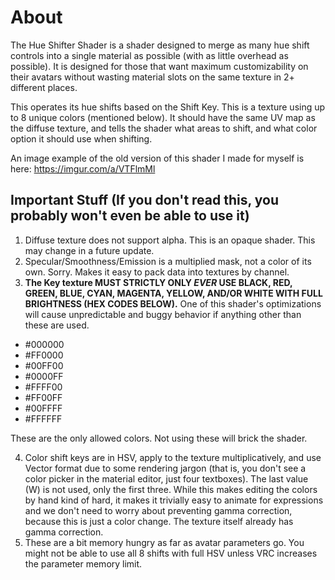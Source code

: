 # About
The Hue Shifter Shader is a shader designed to merge as many hue shift controls into a single material as possible (with as little overhead as possible). It is designed for those that want maximum customizability on their avatars without wasting material slots on the same texture in 2+ different places. 

This operates its hue shifts based on the Shift Key. This is a texture using up to 8 unique colors (mentioned below). It should have the same UV map as the diffuse texture, and tells the shader what areas to shift, and what color option it should use when shifting.

An image example of the old version of this shader I made for myself is here: https://imgur.com/a/VTFlmMl

## Important Stuff (If you don't read this, you probably won't even be able to use it)
1. Diffuse texture does not support alpha. This is an opaque shader. This may change in a future update.
2. Specular/Smoothness/Emission is a multiplied mask, not a color of its own. Sorry. Makes it easy to pack data into textures by channel.
3. **The Key texture MUST STRICTLY ONLY *EVER* USE BLACK, RED, GREEN, BLUE, CYAN, MAGENTA, YELLOW, AND/OR WHITE WITH FULL BRIGHTNESS (HEX CODES BELOW).** One of this shader's optimizations will cause unpredictable and buggy behavior if anything other than these are used.
- #000000
- #FF0000
- #00FF00
- #0000FF
- #FFFF00
- #FF00FF
- #00FFFF
- #FFFFFF

These are the only allowed colors. Not using these will brick the shader.

4. Color shift keys are in HSV, apply to the texture multiplicatively, and use Vector format due to some rendering jargon (that is, you don't see a color picker in the material editor, just four textboxes). The last value (W) is not used, only the first three. While this makes editing the colors by hand kind of hard, it makes it trivially easy to animate for expressions and we don't need to worry about preventing gamma correction, because this is just a color change. The texture itself already has gamma correction.
5. These are a bit memory hungry as far as avatar parameters go. You might not be able to use all 8 shifts with full HSV unless VRC increases the parameter memory limit.
